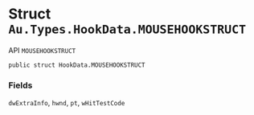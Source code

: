 # Struct `Au.Types.HookData.MOUSEHOOKSTRUCT`

API `MOUSEHOOKSTRUCT`

```
public struct HookData.MOUSEHOOKSTRUCT
```

### Fields

`dwExtraInfo`, `hwnd`, `pt`, `wHitTestCode`